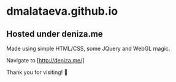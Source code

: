 # dmalataeva.github.io
## Hosted under deniza.me

Made using simple HTML/CSS, some JQuery and WebGL magic.

Navigate to [http://deniza.me/]

Thank you for visiting! :yellow_heart:
